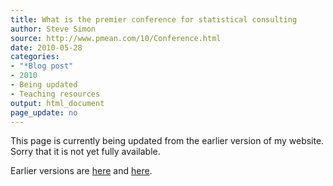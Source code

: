 ```yaml
---
title: What is the premier conference for statistical consulting
author: Steve Simon
source: http://www.pmean.com/10/Conference.html
date: 2010-05-28
categories:
- "*Blog post"
- 2010
- Being updated
- Teaching resources
output: html_document
page_update: no
---
```


This page is currently being updated from the earlier version of my website. Sorry that it is not yet fully available.

<!---More--->

Earlier versions are [here][sim1] and [here][sim2].

[sim1]: http://www.pmean.com/10/Conference.html
[sim2]: http://new.pmean.com/conference-for-consultants/
